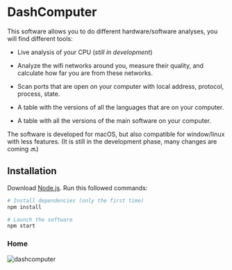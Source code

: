 # DashComputer

This software allows you to do different hardware/software analyses, you will find different tools:

- Live analysis of your CPU (_still in development_)

- Analyze the wifi networks around you, measure their quality, and calculate how far you are from these networks.

- Scan ports that are open on your computer with local address, protocol, process, state.

- A table with the versions of all the languages that are on your computer.

- A table with all the versions of the main software on your computer.

The software is developed for macOS, but also compatible for window/linux with less features.
(It is still in the development phase, many changes are coming 🔜)

## Installation

Download [Node.js](https://nodejs.org/en/download/).
Run this followed commands:

```bash
# Install dependencies (only the first time)
npm install

# Launch the software
npm start
```

### Home
![dashcomputer](https://user-images.githubusercontent.com/75692173/221917574-c0c4c0e7-6db5-4259-b04d-81d946dc7b1b.jpg)
